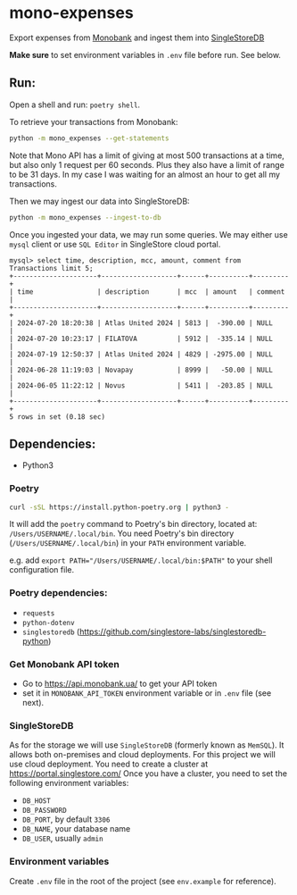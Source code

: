 # mono-expenses
Export expenses from [Monobank](https://api.monobank.ua/docs/index.html#tag/Kliyentski-personalni-dani/paths/~1personal~1statement~1{account}~1{from}~1{to}/get) and ingest them into [SingleStoreDB](https://www.singlestore.com/)

**Make sure** to set environment variables in `.env` file before run. See below.

## Run:
Open a shell and run: `poetry shell`.

To retrieve your transactions from Monobank:
```bash
python -m mono_expenses --get-statements
```
Note that Mono API has a limit of giving at most 500 transactions at a time, but also only 1 request per 60 seconds.
Plus they also have a limit of range to be 31 days.
In my case I was waiting for an almost an hour to get all my transactions.

Then we may ingest our data into SingleStoreDB:
```bash
python -m mono_expenses --ingest-to-db
```

Once you ingested your data, we may run some queries.
We may either use `mysql` client or use `SQL Editor` in SingleStore cloud portal.
```shell
mysql> select time, description, mcc, amount, comment from Transactions limit 5;
+---------------------+-------------------+------+----------+---------+
| time                | description       | mcc  | amount   | comment |
+---------------------+-------------------+------+----------+---------+
| 2024-07-20 18:20:38 | Atlas United 2024 | 5813 |  -390.00 | NULL    |
| 2024-07-20 10:23:17 | FILATOVA          | 5912 |  -335.14 | NULL    |
| 2024-07-19 12:50:37 | Atlas United 2024 | 4829 | -2975.00 | NULL    |
| 2024-06-28 11:19:03 | Novapay           | 8999 |   -50.00 | NULL    |
| 2024-06-05 11:22:12 | Novus             | 5411 |  -203.85 | NULL    |
+---------------------+-------------------+------+----------+---------+
5 rows in set (0.18 sec)
```

## Dependencies:

- Python3

### Poetry
```bash
curl -sSL https://install.python-poetry.org | python3 -
```
It will add the `poetry` command to Poetry's bin directory, located at: `/Users/USERNAME/.local/bin`.
You need Poetry's bin directory (`/Users/USERNAME/.local/bin`) in your `PATH` environment variable.

e.g. add `export PATH="/Users/USERNAME/.local/bin:$PATH"` to your shell configuration file.

### Poetry dependencies:
- `requests`
- `python-dotenv`
- `singlestoredb` (https://github.com/singlestore-labs/singlestoredb-python)

### Get Monobank API token
- Go to https://api.monobank.ua/ to get your API token
- set it in `MONOBANK_API_TOKEN` environment variable or in `.env` file (see next).

### SingleStoreDB
As for the storage we will use `SingleStoreDB` (formerly known as `MemSQL`).
It allows both on-premises and cloud deployments.
For this project we will use cloud deployment.
You need to create a cluster at https://portal.singlestore.com/
Once you have a cluster, you need to set the following environment variables:
- `DB_HOST`
- `DB_PASSWORD`
- `DB_PORT`, by default `3306`
- `DB_NAME`, your database name
- `DB_USER`, usually `admin`

### Environment variables
Create `.env` file in the root of the project (see `env.example` for reference).
